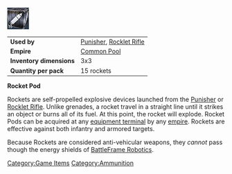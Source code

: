 ![](images/rocketpod.jpg "rocketpod.jpg")

|                          |                                                                                  |
| ------------------------ | -------------------------------------------------------------------------------- |
| **Used by**              | [Punisher](Punisher.md), [Rocklet Rifle](Rocklet_Rifle.md) |
| **Empire**               | [Common Pool](Common_Pool.md)                                         |
| **Inventory dimensions** | 3x3                                                                              |
| **Quantity per pack**    | 15 rockets                                                                       |

**Rocket Pod**

Rockets are self-propelled explosive devices launched from the
[Punisher](Punisher.md) or [Rocklet
Rifle](Rocklet_Rifle.md). Unlike grenades, a rocket travel in a
straight line until it strikes an object or burns all of its fuel. At
this point, the rocket will explode. Rocket Pods can be acquired at any
[equipment terminal](equipment_terminal.md) by any
[empire](empire.md). Rockets are effective against both infantry
and armored targets.

Because Rockets are considered anti-vehicular weapons, they _cannot_
pass though the energy shields of [BattleFrame
Robotics](BattleFrame_Robotics.md).

[Category:Game Items](Category:Game_Items.md)
[Category:Ammunition](Category:Ammunition.md)
